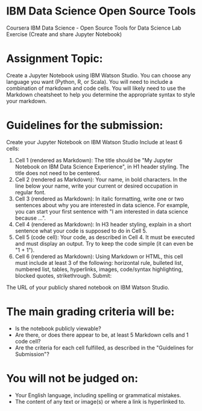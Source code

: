 # IBM Data Science Open Source Tools
Coursera IBM Data Science - Open Source Tools for Data Science 
Lab Exercise (Create and share Jupyter Notebook)

# Assignment Topic:

Create a Jupyter Notebook using IBM Watson Studio. You can choose any language you want (Python, R, or Scala). You will need to include a combination of markdown and code cells. You will likely need to use the Markdown cheatsheet to help you determine the appropriate syntax to style your markdown.

# Guidelines for the submission:

Create your Jupyter Notebook on IBM Watson Studio
Include at least 6 cells:
1. Cell 1 (rendered as Markdown): The title should be "My Jupyter Notebook on IBM Data Science Experience", in H1 header styling. The title does not need to be centered.
2. Cell 2 (rendered as Markdown): Your name, in bold characters. In the line below your name, write your current or desired occupation in regular font.
3. Cell 3 (rendered as Markdown): In italic formatting, write one or two sentences about why you are interested in data science. For example, you can start your first sentence with "I am interested in data science because ...".
4. Cell 4 (rendered as Markdown): In H3 header styling, explain in a short sentence what your code is supposed to do in Cell 5.
5. Cell 5 (code cell): Your code, as described in Cell 4. It must be executed and must display an output. Try to keep the code simple (it can even be "1 + 1").
6. Cell 6 (rendered as Markdown): Using Markdown or HTML, this cell must include at least 3 of the following: horizontal rule, bulleted list, numbered list, tables, hyperlinks, images, code/syntax highlighting, blocked quotes, strikethrough.
Submit:

The URL of your publicly shared notebook on IBM Watson Studio.

# The main grading criteria will be:

- Is the notebook publicly viewable?
- Are there, or does there appear to be, at least 5 Markdown cells and 1 code cell?
- Are the criteria for each cell fulfilled, as described in the "Guidelines for Submission"?

# You will not be judged on:

- Your English language, including spelling or grammatical mistakes.
- The content of any text or image(s) or where a link is hyperlinked to.

